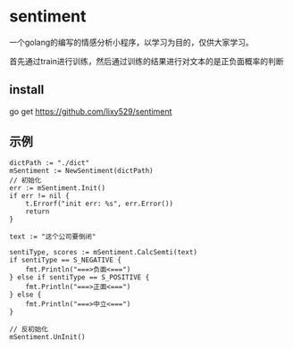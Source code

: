 sentiment
======

一个golang的编写的情感分析小程序，以学习为目的，仅供大家学习。

首先通过train进行训练，然后通过训练的结果进行对文本的是正负面概率的判断

install
-------

go get https://github.com/lixy529/sentiment


示例
-------
```
dictPath := "./dict"
mSentiment := NewSentiment(dictPath)
// 初始化
err := mSentiment.Init()
if err != nil {
    t.Errorf("init err: %s", err.Error())
    return
}

text := "这个公司要倒闭"

sentiType, scores := mSentiment.CalcSemti(text)
if sentiType == S_NEGATIVE {
    fmt.Println("===>负面<===")
} else if sentiType == S_POSITIVE {
    fmt.Println("===>正面<===")
} else {
    fmt.Println("===>中立<===")
}

// 反初始化
mSentiment.UnInit()
```
